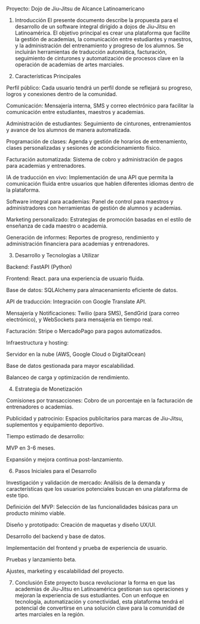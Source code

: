 Proyecto: Dojo de Jiu-Jitsu de Alcance Latinoamericano

1. Introducción
El presente documento describe la propuesta para el desarrollo de un software integral dirigido a dojos de Jiu-Jitsu en Latinoamérica. El objetivo principal es crear una plataforma que facilite la gestión de academias, la comunicación entre estudiantes y maestros, y la administración del entrenamiento y progreso de los alumnos. Se incluirán herramientas de traducción automática, facturación, seguimiento de cinturones y automatización de procesos clave en la operación de academias de artes marciales.

2. Características Principales

Perfil público: Cada usuario tendrá un perfil donde se reflejará su progreso, logros y conexiones dentro de la comunidad. 

Comunicación: Mensajería interna, SMS y correo electrónico para facilitar la comunicación entre estudiantes, maestros y academias.

Administración de estudiantes: Seguimiento de cinturones, entrenamientos y avance de los alumnos de manera automatizada.

Programación de clases: Agenda y gestión de horarios de entrenamiento, clases personalizadas y sesiones de acondicionamiento físico.

Facturación automatizada: Sistema de cobro y administración de pagos para academias y entrenadores.

IA de traducción en vivo: Implementación de una API que permita la comunicación fluida entre usuarios que hablen diferentes idiomas dentro de la plataforma.

Software integral para academias: Panel de control para maestros y administradores con herramientas de gestión de alumnos y academias.

Marketing personalizado: Estrategias de promoción basadas en el estilo de enseñanza de cada maestro o academia.

Generación de informes: Reportes de progreso, rendimiento y administración financiera para academias y entrenadores.

3. Desarrollo y Tecnologías a Utilizar

Backend: FastAPI (Python)

Frontend: React. para una experiencia de usuario fluida.

Base de datos: SQLAlchemy para almacenamiento eficiente de datos.

API de traducción: Integración con Google Translate API.

Mensajería y Notificaciones: Twilio (para SMS), SendGrid (para correo electrónico), y WebSockets para mensajería en tiempo real.

Facturación: Stripe o MercadoPago para pagos automatizados.

Infraestructura y hosting:

Servidor en la nube (AWS, Google Cloud o DigitalOcean)

Base de datos gestionada para mayor escalabilidad.

Balanceo de carga y optimización de rendimiento.

4. Estrategia de Monetización

Comisiones por transacciones: Cobro de un porcentaje en la facturación de entrenadores o academias.

Publicidad y patrocinio: Espacios publicitarios para marcas de Jiu-Jitsu, suplementos y equipamiento deportivo.

Tiempo estimado de desarrollo:

MVP en 3-6 meses.

Expansión y mejora continua post-lanzamiento.

6. Pasos Iniciales para el Desarrollo

Investigación y validación de mercado: Análisis de la demanda y características que los usuarios potenciales buscan en una plataforma de este tipo.

Definición del MVP: Selección de las funcionalidades básicas para un producto mínimo viable.

Diseño y prototipado: Creación de maquetas y diseño UX/UI.

Desarrollo del backend y base de datos.

Implementación del frontend y prueba de experiencia de usuario.

Pruebas y lanzamiento beta.

Ajustes, marketing y escalabilidad del proyecto.

7. Conclusión
Este proyecto busca revolucionar la forma en que las academias de Jiu-Jitsu en Latinoamérica gestionan sus operaciones y mejoran la experiencia de sus estudiantes. Con un enfoque en tecnología, automatización y conectividad, esta plataforma tendrá el potencial de convertirse en una solución clave para la comunidad de artes marciales en la región.


